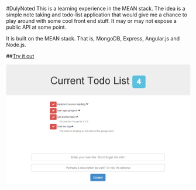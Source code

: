 #DulyNoted
This is a learning experience in the MEAN stack. The idea is a simple note taking and todo-list application that would give me a chance to play around with some cool front end stuff.
It may or may not expose a public API at some point.

It is built on the MEAN stack. That is, MongoDB, Express, Angular.js and Node.js.

##[Try it out](duly-noted-app.herokuapp.com) 

![screenshot](/screenshot.png)